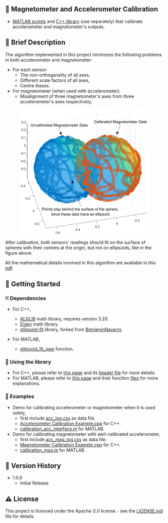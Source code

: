 ## :star2: Magnetometer and Accelerometer Calibration

* [MATLAB scripts](Calibration%20MATLAB%20script) and [C++ library](Calibration%20C%2B%2B%20Library) (use separately) that calibrate accelerometer and magnetometer's outputs.

## :robot: Brief Description

The algorithm implemented in this project minimizes the following problems in both accelerometer and magnetometer:
* For each sensor:
    * The non-orthoganality of all axes,
    * Different scale factors of all axes,
    * Centre biases.
* For magnetometer (when used with accelerometer):
    * Misalignment of three magnetometer's axes from three accelerometer's axes respectively.

<div align="center"><img src="Images/Magnetometer data plot.png" width="415" height="auto" class="center"></div>

After calibration, both sensors' readings should fit on the surface of spheres with their centres at the origin, but not on ellipsoids, like in the figure above.

All the mathematical details involved in this algorithm are available in this [pdf](Working%20Principle/Working%20Principle.pdf).

## 	:toolbox: Getting Started

### :bangbang: Dependencies

* For C++,
    * [ALGLIB](https://www.alglib.net/) math library, requires version 3.20.
    * [Eigen](https://eigen.tuxfamily.org/) math library.
    * [ellipsoid-fit](https://github.com/CK-Explorer/ellipsoid-fit) library, forked from [BenjaminNavarro](https://github.com/BenjaminNavarro/ellipsoid-fit).

* For MATLAB,
    * [ellipsoid_fit_new](https://www.mathworks.com/matlabcentral/fileexchange/24693-ellipsoid-fit) function.

### :running: Using the library

* For C++, please refer to [this page](Calibration%20C%2B%2B%20Library/Brief%20explanation.md) and its [header file](Calibration%20C%2B%2B%20Library/Calibration.h) for more details. 
* For MATLAB, please refer to [this page](Calibration%20MATLAB%20script/Brief%20explanation.md) and their function [files](Calibration%20MATLAB%20script/) for more explanations. 

### :test_tube: Examples

* Demo for calibrating accelerometer or magnetometer when it is used solely,
    * first include [acc_log.csv](Data%20Examples/acc_log.csv).as data file.
    * [Accelerometer Calibration Example.cpp](Calibration%20C%2B%2B%20Library/Examples/Accelerometer%20Calibration%20Example.cpp) for C++.
    * [calibration_acc_interface.m](Calibration%20MATLAB%20script/Examples/calibration_acc_interface.m) for MATLAB.
* Demo for calibrating magnetometer with well-calibrated accelerometer,
    * first include [acc_mag_log.csv](Data%20Examples/acc_mag_log.csv) as data file.
    * [Magnetometer Calibration Example.cpp](Calibration%20C%2B%2B%20Library/Examples/Magnetometer%20Calibration%20Example.cpp) for C++.
    * [calibration_mag.m](Calibration%20MATLAB%20script/Examples/calibration_mag_interface.m) for MATLAB.

## :scroll: Version History

* 1.0.0
    * Initial Release

## :warning: License

This project is licensed under the Apache-2.0 license - see the [LICENSE.md](LICENSE.md) file for details.
